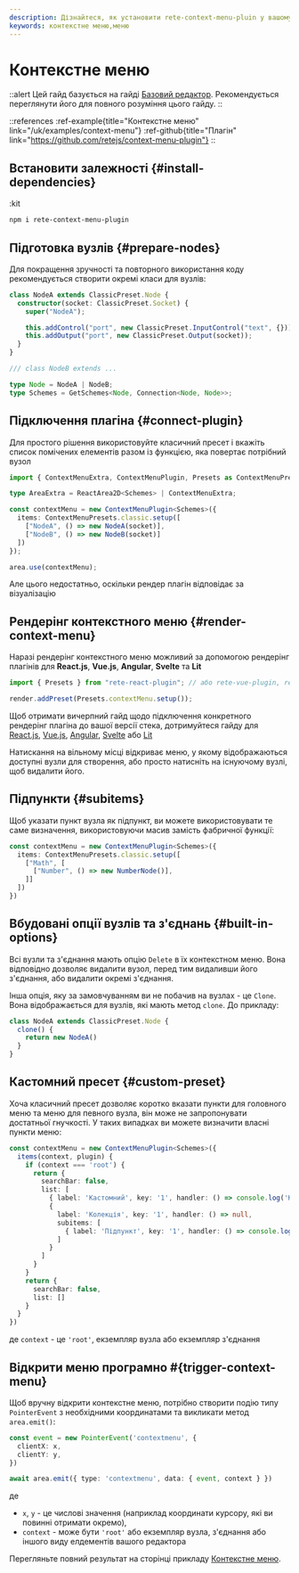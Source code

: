 ```yaml
---
description: Дізнайтеся, як установити rete-context-menu-pluin у вашому редакторі вузлів. За допомогою цього плагіна користувач може додавати вузли до редактора вузлів через контекстне меню, що полегшує створення та керування робочим процесом програми
keywords: контекстне меню,меню
---
```


# Контекстне меню

::alert
Цей гайд базується на гайді [Базовий редактор](/uk/docs/guides/basic). Рекомендується переглянути його для повного розуміння цього гайду.
::

::references
:ref-example{title="Контекстне меню" link="/uk/examples/context-menu"}
:ref-github{title="Плагін" link="https://github.com/retejs/context-menu-plugin"}
::

## Встановити залежності {#install-dependencies}

:kit

```bash
npm i rete-context-menu-plugin
```

## Підготовка вузлів {#prepare-nodes}

Для покращення зручності та повторного використання коду рекомендується створити окремі класи для вузлів:

```ts
class NodeA extends ClassicPreset.Node {
  constructor(socket: ClassicPreset.Socket) {
    super("NodeA");

    this.addControl("port", new ClassicPreset.InputControl("text", {}));
    this.addOutput("port", new ClassicPreset.Output(socket));
  }
}

/// class NodeB extends ...

type Node = NodeA | NodeB;
type Schemes = GetSchemes<Node, Connection<Node, Node>>;
```

## Підключення плагіна {#connect-plugin}

Для простого рішення використовуйте класичний пресет і вкажіть список помічених елементів разом із функцією, яка повертає потрібний вузол

```ts
import { ContextMenuExtra, ContextMenuPlugin, Presets as ContextMenuPresets } from "rete-context-menu-plugin";

type AreaExtra = ReactArea2D<Schemes> | ContextMenuExtra;

const contextMenu = new ContextMenuPlugin<Schemes>({
  items: ContextMenuPresets.classic.setup([
    ["NodeA", () => new NodeA(socket)],
    ["NodeB", () => new NodeB(socket)]
  ])
});

area.use(contextMenu);
```

Але цього недостатньо, оскільки рендер плагін відповідає за візуалізацію

## Рендерінг контекстного меню {#render-context-menu}

Наразі рендерінг контекстного меню можливий за допомогою рендерінг плагінів для **React.js**, **Vue.js**, **Angular**, **Svelte** та **Lit**

```ts
import { Presets } from "rete-react-plugin"; // або rete-vue-plugin, rete-angular-plugin, rete-svelte-plugin, @retejs/lit-plugin

render.addPreset(Presets.contextMenu.setup());
```

Щоб отримати вичерпний гайд щодо підключення конкретного рендерінг плагіна до вашої версії стека, дотримуйтеся гайду для
[React.js](/uk/docs/guides/renderers/react), [Vue.js](/uk/docs/guides/renderers/vue), [Angular](/uk/docs/guides/renderers/angular), [Svelte](/uk/docs/guides/renderers/svelte) або [Lit](/uk/docs/guides/renderers/lit)

Натискання на вільному місці відкриває меню, у якому відображаються доступні вузли для створення, або просто натисніть на існуючому вузлі, щоб видалити його.

## Підпункти {#subitems}

Щоб указати пункт вузла як підпункт, ви можете використовувати те саме визначення, використовуючи масив замість фабричної функції:

```ts
const contextMenu = new ContextMenuPlugin<Schemes>({
  items: ContextMenuPresets.classic.setup([
    ["Math", [
      ["Number", () => new NumberNode()],
    ]]
  ])
})
```

## Вбудовані опції вузлів та з'єднань {#built-in-options}

Всі вузли та з'єднання мають опцію `Delete` в їх контекстном меню. Вона відповідно дозволяє видалити вузол, перед тим видаливши його з'єднання, або видалити окремі з'єднання.

Інша опція, яку за замовчуванням ви не побачив на вузлах - це `Clone`. Вона відображається для вузлів, які мають метод `clone`. До прикладу:

```ts
class NodeA extends ClassicPreset.Node {
  clone() {
    return new NodeA()
  }
}
```

## Кастомний пресет {#custom-preset}

Хоча класичний пресет дозволяє коротко вказати пункти для головного меню та меню для певного вузла, він може не запропонувати достатньої гнучкості. У таких випадках ви можете визначити власні пункти меню:

```ts
const contextMenu = new ContextMenuPlugin<Schemes>({
  items(context, plugin) {
    if (context === 'root') {
      return {
        searchBar: false,
        list: [
          { label: 'Кастомний', key: '1', handler: () => console.log('Кастомний') },
          {
            label: 'Колекція', key: '1', handler: () => null,
            subitems: [
              { label: 'Підпункт', key: '1', handler: () => console.log('Підпункт') }
            ]
          }
        ]
      }
    }
    return {
      searchBar: false,
      list: []
    }
  }
})
```

де `context` - це `'root'`, екземпляр вузла або екземпляр з'єднання

## Відкрити меню програмно #{trigger-context-menu}

Щоб вручну відкрити контекстне меню, потрібно створити подію типу `PointerEvent` з необхідними координатами  та викликати метод `area.emit()`:

```ts
const event = new PointerEvent('contextmenu', {
  clientX: x,
  clientY: y,
})

await area.emit({ type: 'contextmenu', data: { event, context } })
```

де
- `x`, `y` - це числові значення (наприклад координати курсору, які ви повинні отримати окремо),
- `context` - може бути `'root'` або екземпляр вузла, з'єднання або іншого виду елдементів вашого редактора

Перегляньте повний результат на сторінці прикладу [Контекстне меню](/uk/examples/context-menu).
